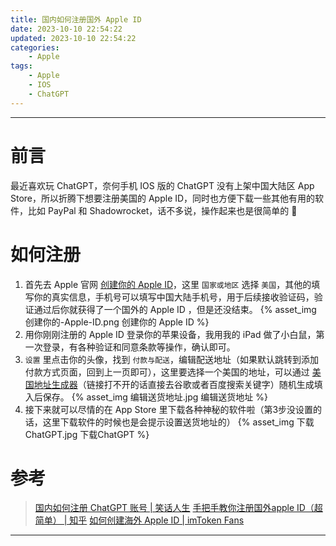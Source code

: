 ```yaml
---
title: 国内如何注册国外 Apple ID
date: 2023-10-10 22:54:22
updated: 2023-10-10 22:54:22
categories:
    - Apple
tags:
    - Apple
    - IOS
    - ChatGPT
---
```

---

# 前言

最近喜欢玩 ChatGPT，奈何手机 IOS 版的 ChatGPT 没有上架中国大陆区 App Store，所以折腾下想要注册美国的 Apple ID，同时也方便下载一些其他有用的软件，比如 PayPal 和 Shadowrocket，话不多说，操作起来也是很简单的 👻

<!-- more -->

# 如何注册

1. 首先去 Apple 官网 [创建你的 Apple ID][1]，这里 `国家或地区` 选择 `美国`，其他的填写你的真实信息，手机号可以填写中国大陆手机号，用于后续接收验证码，验证通过后你就获得了一个国外的 Apple ID ，但是还没结束。
{% asset_img 创建你的-Apple-ID.png 创建你的 Apple ID %}
2. 用你刚刚注册的 Apple ID 登录你的苹果设备，我用我的 iPad 做了小白鼠，第一次登录，有各种验证和同意条款等操作，确认即可。
3. `设置` 里点击你的头像，找到 `付款与配送`，编辑配送地址（如果默认跳转到添加付款方式页面，回到上一页即可），这里要选择一个美国的地址，可以通过 [美国地址生成器][2]（链接打不开的话直接去谷歌或者百度搜索关键字）随机生成填入后保存。
{% asset_img 编辑送货地址.jpg 编辑送货地址 %}
4. 接下来就可以尽情的在 App Store 里下载各种神秘的软件啦（第3步没设置的话，这里下载软件的时候也是会提示设置送货地址的）
{% asset_img 下载ChatGPT.jpg 下载ChatGPT %}

# 参考
> [国内如何注册 ChatGPT 账号 | 笑话人生][5]
> [手把手教你注册国外apple ID（超简单） | 知乎][3]
> [如何创建海外 Apple ID | imToken Fans][4]

---

[1]: https://appleid.apple.com/account "创建你的 Apple ID"
[2]: https://www.meiguodizhi.com/ "美国地址生成器"
[3]: https://zhuanlan.zhihu.com/p/373675995 "手把手教你注册国外apple ID（超简单） | 知乎"
[4]: https://imtoken.fans/t/topic/243 "如何创建海外 Apple ID | imToken Fans"
[5]: /blog/2023/10/08/sign-up-chatgpt/ "国内如何注册 ChatGPT 账号 | 笑话人生"
